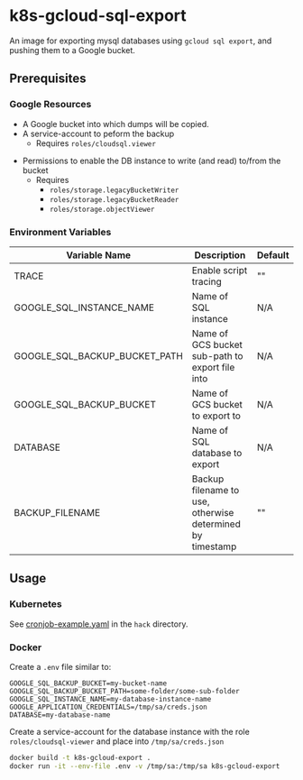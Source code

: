 # k8s-gcloud-sql-export

An image for exporting mysql databases using `gcloud sql export`, and pushing them to a Google bucket.

## Prerequisites

### Google Resources

- A Google bucket into which dumps will be copied.
- A service-account to peform the backup 
    - Requires `roles/cloudsql.viewer`
* Permissions to enable the DB instance to write (and read) to/from the bucket
    - Requires
        - `roles/storage.legacyBucketWriter`
        - `roles/storage.legacyBucketReader`
        - `roles/storage.objectViewer`

### Environment Variables

| Variable Name                 | Description                                               | Default |
|-------------------------------|-----------------------------------------------------------|---------|
| TRACE                         | Enable script tracing                                     | ""      |
| GOOGLE_SQL_INSTANCE_NAME      | Name of SQL instance                                      | N/A     |
| GOOGLE_SQL_BACKUP_BUCKET_PATH | Name of GCS bucket sub-path to export file into           | N/A     |
| GOOGLE_SQL_BACKUP_BUCKET      | Name of GCS bucket to export to                           | N/A     |
| DATABASE                      | Name of SQL database to export                            | N/A     |
| BACKUP_FILENAME               | Backup filename to use, otherwise determined by timestamp | ""      |

## Usage

### Kubernetes

See [cronjob-example.yaml](./hack/cronjob-example.yaml) in the `hack` directory.

### Docker

Create a `.env` file similar to:

```
GOOGLE_SQL_BACKUP_BUCKET=my-bucket-name
GOOGLE_SQL_BACKUP_BUCKET_PATH=some-folder/some-sub-folder
GOOGLE_SQL_INSTANCE_NAME=my-database-instance-name
GOOGLE_APPLICATION_CREDENTIALS=/tmp/sa/creds.json
DATABASE=my-database-name
```

Create a service-account for the database instance with the role `roles/cloudsql-viewer` and place
into `/tmp/sa/creds.json`

```sh
docker build -t k8s-gcloud-export .
docker run -it --env-file .env -v /tmp/sa:/tmp/sa k8s-gcloud-export 
```
